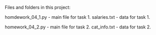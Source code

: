 Files and folders in this project:

homdework_04_1.py - main file for task 1.
salaries.txt - data for task 1.

homework_04_2.py - main file for task 2.
cat_info.txt  - data for task 2.
